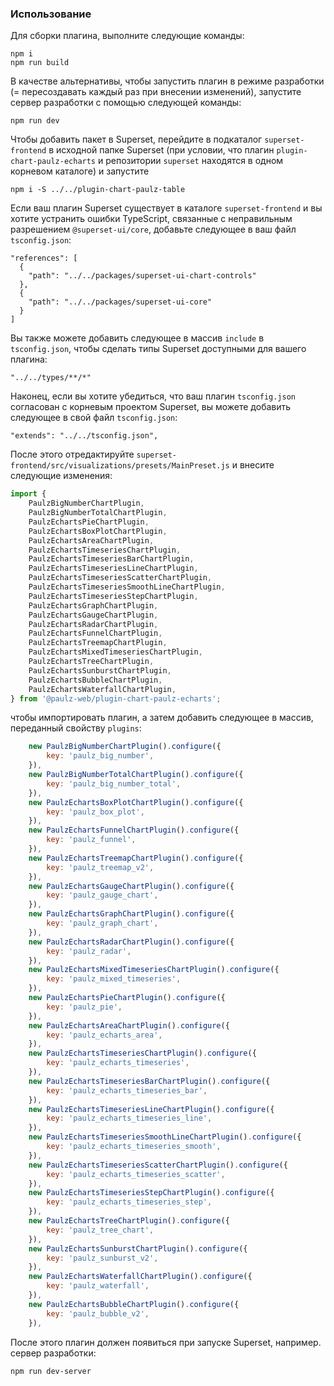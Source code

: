 ### Использование

Для сборки плагина, выполните следующие команды:
```
npm i
npm run build
```

В качестве альтернативы, чтобы запустить плагин в режиме разработки (= пересоздавать каждый раз при внесении изменений), запустите сервер разработки с помощью следующей команды:
```
npm run dev
```

Чтобы добавить пакет в Superset, перейдите в подкаталог `superset-frontend` в исходной папке Superset (при условии, что плагин `plugin-chart-paulz-echarts` и репозитории `superset` находятся в одном корневом каталоге) и запустите
```
npm i -S ../../plugin-chart-paulz-table
```

Если ваш плагин Superset существует в каталоге `superset-frontend` и вы хотите устранить ошибки TypeScript, связанные с неправильным разрешением `@superset-ui/core`, добавьте следующее в ваш файл `tsconfig.json`:
```
"references": [
  {
    "path": "../../packages/superset-ui-chart-controls"
  },
  {
    "path": "../../packages/superset-ui-core"
  }
]
```

Вы также можете добавить следующее в массив `include` в `tsconfig.json`, чтобы сделать типы Superset доступными для вашего плагина:
```
"../../types/**/*"
```

Наконец, если вы хотите убедиться, что ваш плагин `tsconfig.json` согласован с корневым проектом Superset, вы можете добавить следующее в свой файл `tsconfig.json`:
```
"extends": "../../tsconfig.json",
```

После этого отредактируйте `superset-frontend/src/visualizations/presets/MainPreset.js` и внесите следующие изменения:
```js
import {
    PaulzBigNumberChartPlugin,
    PaulzBigNumberTotalChartPlugin,
    PaulzEchartsPieChartPlugin,
    PaulzEchartsBoxPlotChartPlugin,
    PaulzEchartsAreaChartPlugin,
    PaulzEchartsTimeseriesChartPlugin,
    PaulzEchartsTimeseriesBarChartPlugin,
    PaulzEchartsTimeseriesLineChartPlugin,
    PaulzEchartsTimeseriesScatterChartPlugin,
    PaulzEchartsTimeseriesSmoothLineChartPlugin,
    PaulzEchartsTimeseriesStepChartPlugin,
    PaulzEchartsGraphChartPlugin,
    PaulzEchartsGaugeChartPlugin,
    PaulzEchartsRadarChartPlugin,
    PaulzEchartsFunnelChartPlugin,
    PaulzEchartsTreemapChartPlugin,
    PaulzEchartsMixedTimeseriesChartPlugin,
    PaulzEchartsTreeChartPlugin,
    PaulzEchartsSunburstChartPlugin,
    PaulzEchartsBubbleChartPlugin,
    PaulzEchartsWaterfallChartPlugin,
} from '@paulz-web/plugin-chart-paulz-echarts';
```

чтобы импортировать плагин, а затем добавить следующее в массив, переданный свойству `plugins`:
```js
    new PaulzBigNumberChartPlugin().configure({
        key: 'paulz_big_number',
    }),
    new PaulzBigNumberTotalChartPlugin().configure({
        key: 'paulz_big_number_total',
    }),
    new PaulzEchartsBoxPlotChartPlugin().configure({
        key: 'paulz_box_plot',
    }),
    new PaulzEchartsFunnelChartPlugin().configure({
        key: 'paulz_funnel',
    }),
    new PaulzEchartsTreemapChartPlugin().configure({
        key: 'paulz_treemap_v2',
    }),
    new PaulzEchartsGaugeChartPlugin().configure({
        key: 'paulz_gauge_chart',
    }),
    new PaulzEchartsGraphChartPlugin().configure({
        key: 'paulz_graph_chart',
    }),
    new PaulzEchartsRadarChartPlugin().configure({
        key: 'paulz_radar',
    }),
    new PaulzEchartsMixedTimeseriesChartPlugin().configure({
        key: 'paulz_mixed_timeseries',
    }),
    new PaulzEchartsPieChartPlugin().configure({
        key: 'paulz_pie',
    }),
    new PaulzEchartsAreaChartPlugin().configure({
        key: 'paulz_echarts_area',
    }),
    new PaulzEchartsTimeseriesChartPlugin().configure({
        key: 'paulz_echarts_timeseries',
    }),
    new PaulzEchartsTimeseriesBarChartPlugin().configure({
        key: 'paulz_echarts_timeseries_bar',
    }),
    new PaulzEchartsTimeseriesLineChartPlugin().configure({
        key: 'paulz_echarts_timeseries_line',
    }),
    new PaulzEchartsTimeseriesSmoothLineChartPlugin().configure({
        key: 'paulz_echarts_timeseries_smooth',
    }),
    new PaulzEchartsTimeseriesScatterChartPlugin().configure({
        key: 'paulz_echarts_timeseries_scatter',
    }),
    new PaulzEchartsTimeseriesStepChartPlugin().configure({
        key: 'paulz_echarts_timeseries_step',
    }),
    new PaulzEchartsTreeChartPlugin().configure({
        key: 'paulz_tree_chart',
    }),
    new PaulzEchartsSunburstChartPlugin().configure({
        key: 'paulz_sunburst_v2',
    }),
    new PaulzEchartsWaterfallChartPlugin().configure({
        key: 'paulz_waterfall',
    }),
    new PaulzEchartsBubbleChartPlugin().configure({
        key: 'paulz_bubble_v2',
    }),
```

После этого плагин должен появиться при запуске Superset, например. сервер разработки:
```
npm run dev-server
```
